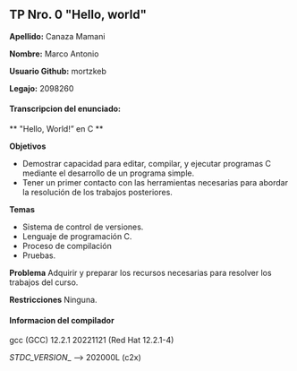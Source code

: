 ## TP Nro. 0 "Hello, world"

**Apellido:** Canaza Mamani

**Nombre:** Marco Antonio

**Usuario Github:** mortzkeb

**Legajo:** 2098260

#### Transcripcion del enunciado:

** "Hello, World!” en C **

**Objetivos**
* Demostrar capacidad para editar, compilar, y ejecutar programas C mediante el desarrollo de un programa simple.
* Tener un primer contacto con las herramientas necesarias para abordar la resolución de los trabajos posteriores.

**Temas**
* Sistema de control de versiones.
* Lenguaje de programación C.
* Proceso de compilación
* Pruebas.

**Problema**
Adquirir y preparar los recursos necesarias para resolver los trabajos del curso.

**Restricciones** 
Ninguna.

#### Informacion del compilador 
gcc (GCC) 12.2.1 20221121 (Red Hat 12.2.1-4)

_STDC_VERSION__ --> 202000L (c2x)
